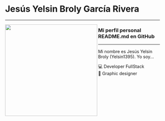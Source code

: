 # Jesús Yelsin Broly García Rivera

---

<p>
    <img align="left" width="300" height="300" src="https://res.cloudinary.com/dwvc88n4u/image/upload/v1635304566/yelgariart_ocx5ch.jpg">
    
### Mi perfil personal **README.md** en GitHub
---

Mi nombre es Jesús Yelsin Broly (Yelsin1395). Yo soy...

:computer: Developer FullStack <br>
:art: Graphic designer <br>
</p>